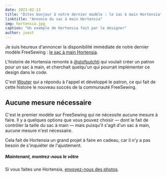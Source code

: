 ```yaml
---
date: 2021-02-13
title: "Dites bonjour à notre dernier modèle : le sac à main Hortensia"
linktitle: "Annonce du sac à main Hortensia"
img: hortensia.jpg
caption: "Un exemple de Hortensia fait par le designer"
author: joost
---
```


Je suis heureux d'annoncer la disponibilité immédiate de notre dernier modèle FreeSewing : [le sac à main Hortensia](/designs/hortensia/).

L'histoire de Hortensia remonte à [@stofsutchti](https://twitter.com/stoffsuchti) qui voulait créer un patron pour un sac à main, et cherchait quelqu'un qui pourrait implémenter ce design dans le code.

C'est [Wouter](https://github.com/woutervdub) qui a répondu à l'appel et développé le patron, ce qui fait de cette histoire le nouveau succès de la communauté FreeSewing.

## Aucune mesure nécessaire

C'est le premier modèle sur FreeSewing qui ne nécessite aucune mesure à faire. Il y a quelques options que vous pouvez choisir — dont le fait de contrôler la taille du sac à main — mais puisqu'il s'agit d'un sac à main, aucune mesure n'est nécessaire.

Cela fait de Hortensia un grand projet à faire en cadeau, car il n'y a pas besoin de s'inquiéter de l'ajustement.

<Tip>

##### Maintenant, montrez-nous le vôtre

Si vous faites une Hortensia, [envoyez-nous des photos](https://chat.freesewing.org/).

</Tip>
